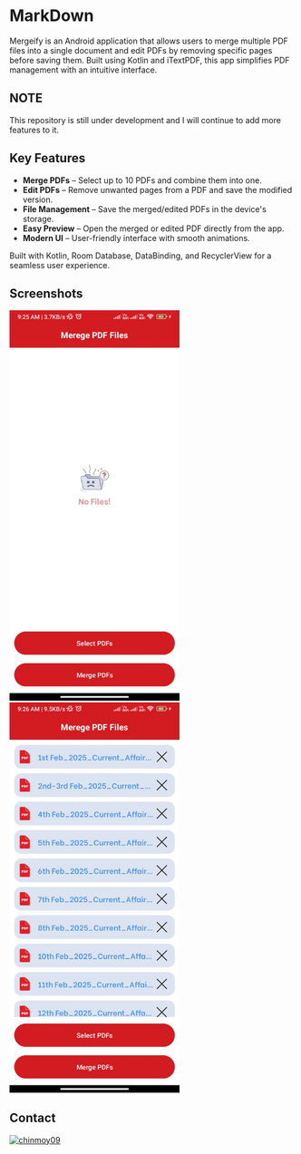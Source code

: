 
# MarkDown

Mergeify is an Android application that allows users to merge multiple PDF files into a single document and edit PDFs by removing specific pages before saving them. Built using Kotlin and iTextPDF, this app simplifies PDF management with an intuitive interface.

## NOTE

This repository is still under development and I will continue to add more features to it.

## Key Features

- **Merge PDFs** – Select up to 10 PDFs and combine them into one.
- **Edit PDFs** – Remove unwanted pages from a PDF and save the modified version.
- **File Management** – Save the merged/edited PDFs in the device's storage.
- **Easy Preview** – Open the merged or edited PDF directly from the app.
- **Modern UI** – User-friendly interface with smooth animations.
  
Built with Kotlin, Room Database, DataBinding, and RecyclerView for a seamless user experience.

## Screenshots

<p>

<img src="https://github.com/chiNmoy09/Mergeify/blob/main/Screenshots/Im1.jpeg?raw=true" alt="Home" width = "300" >
<img src="https://github.com/chiNmoy09/Mergeify/blob/main/Screenshots/Im2.jpeg?raw=true" alt="Home" width = "300" >

</p>


## Contact

<a href="https://www.linkedin.com/in/chinmoy09/"><img src="https://raw.githubusercontent.com/rahuldkjain/github-profile-readme-generator/master/src/images/icons/Social/linked-in-alt.svg"  alt="chinmoy09" height="30" width="40" /></a>
